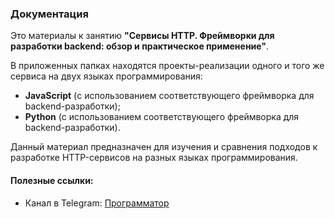### Документация

Это материалы к занятию **"Сервисы HTTP. Фреймворки для разработки backend: обзор и практическое применение"**.

В приложенных папках находятся проекты-реализации одного и того же сервиса на двух языках программирования:
- **JavaScript** (с использованием соответствующего фреймворка для backend-разработки);
- **Python** (с использованием соответствующего фреймворка для backend-разработки).

Данный материал предназначен для изучения и сравнения подходов к разработке HTTP-сервисов на разных языках программирования.

#### Полезные ссылки:
- Канал в Telegram: [Программатор](https://t.me/programtor)
